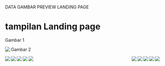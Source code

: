 DATA GAMBAR PREVIEW LANDING PAGE

# tampilan Landing page
<p>Gambar 1</p>
<p>
<img align="left" src="https://raw.githubusercontent.com/Biequl/DataGambar/main/Template%201.jpg" data-canonical-src="https://beetechmedia.my.id" style="max-width:30%;">
<p>Gambar 2</p>
<p>
<img align="right" src="https://raw.githubusercontent.com/Biequl/DataGambar/main/Template%202.jpg" data-canonical-src="https://beetechmedia.my.id" style="max-width:30%;">
<img align="left"  src="https://raw.githubusercontent.com/Biequl/DataGambar/main/Template%203.jpg" data-canonical-src="https://beetechmedia.my.id" style="max-width:30%;">
<img align="right" src="https://raw.githubusercontent.com/Biequl/DataGambar/main/Template%204.jpg" data-canonical-src="https://beetechmedia.my.id" style="max-width:70%;">
<img align="left" src="https://raw.githubusercontent.com/Biequl/DataGambar/main/Template%205.jpg" data-canonical-src="https://beetechmedia.my.id" style="max-width:70%;">
<img align="right" src="https://raw.githubusercontent.com/Biequl/DataGambar/main/Template%206.jpg" data-canonical-src="https://beetechmedia.my.id" style="max-width:100%;">
<img align="left" src="https://raw.githubusercontent.com/Biequl/DataGambar/main/Template%207.jpg" data-canonical-src="https://beetechmedia.my.id" style="max-width:100%;">
<img align="right" src="https://raw.githubusercontent.com/Biequl/DataGambar/main/Template%208.jpg" data-canonical-src="https://beetechmedia.my.id" style="max-width:100%;">
<img align="left" src="https://raw.githubusercontent.com/Biequl/DataGambar/main/Template%209.jpg" data-canonical-src="https://beetechmedia.my.id" style="max-width:100%;">
<img align="right" src="https://raw.githubusercontent.com/Biequl/DataGambar/main/Template%2010.jpg" data-canonical-src="https://beetechmedia.my.id" style="max-width:100%;">
<img align="left" src="https://raw.githubusercontent.com/Biequl/DataGambar/main/Template%2011.jpg" data-canonical-src="https://beetechmedia.my.id" style="max-width:100%;">
